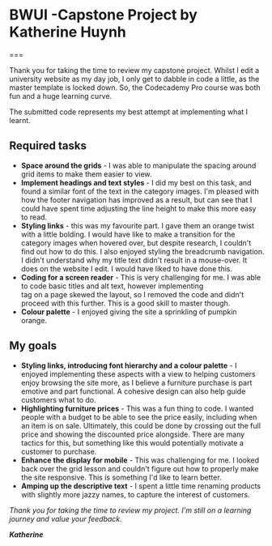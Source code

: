 # BWUI -Capstone Project by Katherine Huynh
===

Thank you for taking the time to review my capstone project. Whilst I edit a university website as my day job, I only get to dabble in code a little, as the master template is locked down. So, the Codecademy Pro course was both fun and a huge learning curve. 

The submitted code represents my best attempt at implementing what I learnt.

## Required tasks

* **Space around the grids** - I was able to manipulate the spacing around grid items to make them easier to view.
* **Implement headings and text styles** - I did my best on this task, and found a similar font of the text in the category images. I'm pleased with how the footer navigation has improved as a result, but can see that I could have spent time adjusting the line height to make this more easy to read.
* **Styling links** - this was my favourite part. I gave them an orange twist with a little bolding. I would have like to make a transition for the category images when hovered over, but despite research, I couldn't find out how to do this. I also enjoyed styling the breadcrumb navigation. I didn't understand why my title text didn't result in a mouse-over. It does on the website I edit. I would have liked to have done this.
* **Coding for a screen reader** - This is very challenging for me. I was able to code basic titles and alt text, however implementing <main> tag on a page skewed the layout, so I removed the code and didn't proceed with this further. This is a good skill to master though.
* **Colour palette** - I enjoyed giving the site a sprinkling of pumpkin orange.

## My goals

* **Styling links, introducing font hierarchy and a colour palette** - I enjoyed implementing these aspects with a view to helping customers enjoy browsing the site more, as I believe a furniture purchase is part emotive and part functional. A cohesive design can also help guide customers what to do.
* **Highlighting furniture prices** - This was a fun thing to code. I wanted people with a budget to be able to see the price easily, including when an item is on sale. Ultimately, this could be done by crossing out the full price and showing the discounted price alongside. There are many tactics for this, but something like this would potentially motivate a customer to purchase.
* **Enhance the display for mobile** - This was challenging for me. I looked back over the grid lesson and couldn't figure out how to properly make the site responsive. This is something I'd like to learn better.
* **Amping up the descriptive text** - I spent a little time renaming products with slightly more jazzy names, to capture the interest of customers.

_Thank you for taking the time to review my project. I'm still on a learning journey and value your feedback._

**_Katherine_**
